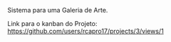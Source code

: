 Sistema para uma Galeria de Arte.

Link para o kanban do Projeto:
https://github.com/users/rcapro17/projects/3/views/1
